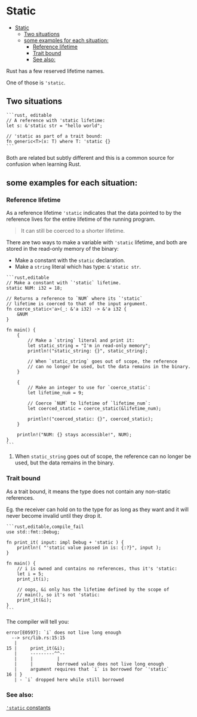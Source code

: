 # Static

<!--ts-->
* [Static](#static)
   * [Two situations](#two-situations)
   * [some examples for each situation:](#some-examples-for-each-situation)
      * [Reference lifetime](#reference-lifetime)
      * [Trait bound](#trait-bound)
      * [See also:](#see-also)

<!-- Created by https://github.com/ekalinin/github-markdown-toc -->
<!-- Added by: runner, at: Mon Apr 10 15:21:43 UTC 2023 -->

<!--te-->
Rust has a few reserved lifetime names.

One of those is `'static`.

## Two situations

~~~admonish tip title="You might encounter it in two situations:" collapsible=true
```rust, editable
// A reference with 'static lifetime:
let s: &'static str = "hello world";

// 'static as part of a trait bound:
fn generic<T>(x: T) where T: 'static {}
```
~~~

Both are related but subtly different and this is a common source for
confusion when learning Rust.

## some examples for each situation:

### Reference lifetime

As a reference lifetime `'static` indicates that the data pointed to by
the reference lives for the entire lifetime of the running program.

> It can still be coerced to a shorter lifetime.

There are two ways to make a variable with `'static` lifetime, and both
are stored in the read-only memory of the binary:

* Make a constant with the `static` declaration.
* Make a `string` literal which has type: `&'static str`.

~~~admonish tip title="See the following example for a display of each method:" collapsible=true
```rust,editable
// Make a constant with `'static` lifetime.
static NUM: i32 = 18;

// Returns a reference to `NUM` where its `'static`
// lifetime is coerced to that of the input argument.
fn coerce_static<'a>(_: &'a i32) -> &'a i32 {
    &NUM
}

fn main() {
    {
        // Make a `string` literal and print it:
        let static_string = "I'm in read-only memory";
        println!("static_string: {}", static_string);

        // When `static_string` goes out of scope, the reference
        // can no longer be used, but the data remains in the binary.
    }

    {
        // Make an integer to use for `coerce_static`:
        let lifetime_num = 9;

        // Coerce `NUM` to lifetime of `lifetime_num`:
        let coerced_static = coerce_static(&lifetime_num);

        println!("coerced_static: {}", coerced_static);
    }

    println!("NUM: {} stays accessible!", NUM);
}
```
~~~

1. When `static_string` goes out of scope, the reference can no longer be used, but the data remains in the binary.

### Trait bound

As a trait bound, it means the type does not contain any non-static
references.

Eg. the receiver can hold on to the type for as long as
they want and it will never become invalid until they drop it.

~~~admonish tip title="It's important to understand this means that any owned data always passes a *'static* lifetime bound, but a reference to that owned data generally does not:" collapsible=true
```rust,editable,compile_fail
use std::fmt::Debug;

fn print_it( input: impl Debug + 'static ) {
    println!( "'static value passed in is: {:?}", input );
}

fn main() {
    // i is owned and contains no references, thus it's 'static:
    let i = 5;
    print_it(i);

    // oops, &i only has the lifetime defined by the scope of
    // main(), so it's not 'static:
    print_it(&i);
}
```
~~~

The compiler will tell you:

```ignore
error[E0597]: `i` does not live long enough
  --> src/lib.rs:15:15
   |
15 |     print_it(&i);
   |     ---------^^--
   |     |         |
   |     |         borrowed value does not live long enough
   |     argument requires that `i` is borrowed for `'static`
16 | }
   | - `i` dropped here while still borrowed
```

### See also:

[`'static` constants][static_const]

[static_const]: ../../custom_types/constants.md
